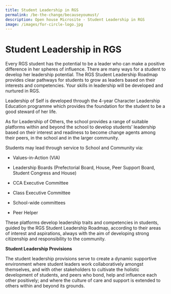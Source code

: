 ```yaml
---
title: Student Leadership in RGS
permalink: /be-the-change/becauseyoumust/
description: Open house Microsite - Student Leadership in RGS
image: /images/for-circle-logo.jpg
---
```

# Student Leadership in RGS

Every RGS student has the potential to be a leader who can make a positive difference in her spheres of influence. There are many ways for a student to develop her leadership potential. The RGS Student Leadership Roadmap provides clear pathways for students to grow as leaders based on their interests and competencies. Your skills in leadership will be developed and nurtured in RGS.

Leadership of Self is developed through the 4-year Character Leadership Education programme which provides the foundation for the student to be a good steward of her life.

As for Leadership of Others, the school provides a range of suitable platforms within and beyond the school to develop students’ leadership based on their interest and readiness to become change agents among their peers, in the school and in the larger community.

Students may lead through service to School and Community via:

*   Values-in-Action (VIA)
    
*   Leadership Boards (Prefectorial Board, House, Peer Support Board, Student Congress and House)
    
*   CCA Executive Committee
    
*   Class Executive Committee
    
*   School-wide committees
    
*   Peer Helper
    
These platforms develop leadership traits and competencies in students, guided by the RGS Student Leadership Roadmap, according to their areas of interest and aspirations, always with the aim of developing strong citizenship and responsibility to the community.


**Student Leadership Provisions**

The student leadership provisions serve to create a dynamic supportive environment where student leaders work collaboratively amongst themselves, and with other stakeholders to cultivate the holistic development of students, and peers who bond, help and influence each other positively; and where the culture of care and support is extended to others within and beyond its grounds.
